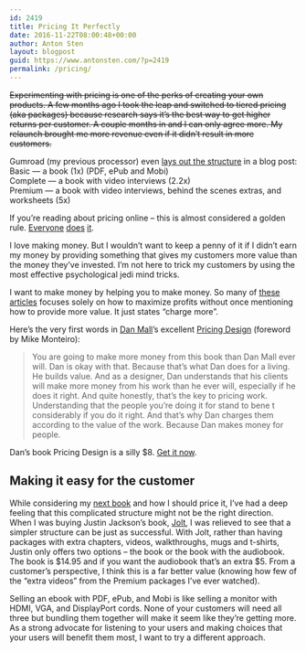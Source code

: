 ```yaml
---
id: 2419
title: Pricing It Perfectly
date: 2016-11-22T08:00:48+00:00
author: Anton Sten
layout: blogpost
guid: https://www.antonsten.com/?p=2419
permalink: /pricing/
---
```

~~Experimenting with pricing is one of the perks of creating your own products. A few months ago I took the leap and switched to tiered pricing (aka packages) because research says it’s the best way to get higher returns per customer. A couple months in and I can only agree more. My relaunch brought me more revenue even if it didn’t result in more customers.~~

Gumroad (my previous processor) even <a href="https://gumroad.com/resource-center/pricing-your-product" target="_blank">lays out the structure</a> in a blog post:<br>
Basic — a book (1x) (PDF, ePub and Mobi)<br>
Complete — a book with video interviews (2.2x)<br>
Premium — a book with video interviews, behind the scenes extras, and worksheets (5x)

If you’re reading about pricing online &#8211; this is almost considered a golden rule. <a href="https://casjam.com/design-for-conversions/#pricing" target="_blank">Everyone</a> <a href="https://hellowebapp.com/order/" target="_blank">does</a> <a href="http://nathanbarry.com/authority/#packages" target="_blank">it</a>.

I love making money. But I wouldn’t want to keep a penny of it if I didn’t earn my money by providing something that gives my customers more value than the money they’ve invested. I’m not here to trick my customers by using the most effective psychological jedi mind tricks.

I want to make money by helping you to make money. So many of <a href="http://blog.asmartbear.com/selling-ebook.html" target="_blank">these articles</a> focuses solely on how to maximize profits without once mentioning how to provide more value. It just states “charge more”.

Here’s the very first words in <a href="http://danielmall.com" target="_blank">Dan Mall</a>’s excellent <a href="https://abookapart.com/products/pricing-design" target="_blank">Pricing Design</a> (foreword by Mike Monteiro):

> You are going to make more money from this book than Dan Mall ever will. Dan is okay with that. Because that’s what Dan does for a living. He builds value. And as a designer, Dan understands that his clients will make more money from his work than he ever will, especially if he does it right. And quite honestly, that’s the key to pricing work. Understanding that the people you’re doing it for stand to bene t considerably if you do it right. And that’s why Dan charges them according to the value of the work. Because Dan makes money for people.

Dan’s book Pricing Design is a silly $8. <a href="https://abookapart.com/products/pricing-design" target="_blank">Get it now</a>.

## Making it easy for the customer

While considering my <a href="https://www.antonsten.com/masteringfreelance/" target="_blank">next book</a> and how I should price it, I’ve had a deep feeling that this complicated structure might not be the right direction. When I was buying Justin Jackson’s book, <a href="https://justinjackson.ca/jolt/" target="_blank">Jolt</a>, I was relieved to see that a simpler structure can be just as successful. With Jolt, rather than having packages with extra chapters, videos, walkthroughs, mugs and t-shirts, Justin only offers two options &#8211; the book or the book with the audiobook. The book is $14.95 and if you want the audiobook that’s an extra $5. From a customer’s perspective, I think this is a far better value (knowing how few of the “extra videos” from the Premium packages I’ve ever watched).

Selling an ebook with PDF, ePub, and Mobi is like selling a monitor with HDMI, VGA, and DisplayPort cords. None of your customers will need all three but bundling them together will make it seem like they’re getting more. As a strong advocate for listening to your users and making choices that your users will benefit them most, I want to try a different approach.
